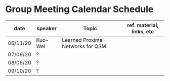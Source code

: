 # Group Meeting Calendar Schedule

| date  | speaker  | Topic  | ref. material, links, etc  | 
|---|---|---|---|
| 06/11/20  | Kuo-Wei  | Learned Proximal Networks for QSM  |   |
| 07/09/20  |  ? |   |   |
| 08/06/20  |  ? |   |   |
| 09/10/20  |  ? |   |   |
